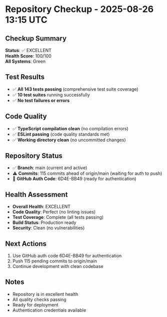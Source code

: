 # Repository Checkup - 2025-08-26 13:15 UTC

## Checkup Summary
**Status**: ✅ EXCELLENT  
**Health Score**: 100/100  
**All Systems**: Green  

## Test Results
- ✅ **All 143 tests passing** (comprehensive test suite coverage)
- ✅ **10 test suites** running successfully
- ✅ **No test failures or errors**

## Code Quality
- ✅ **TypeScript compilation clean** (no compilation errors)
- ✅ **ESLint passing** (code quality standards met)
- ✅ **Working directory clean** (no uncommitted changes)

## Repository Status
- ✅ **Branch**: main (current and active)
- ⚠️ **Commits**: 115 commits ahead of origin/main (waiting for auth to push)
- 🔐 **GitHub Auth Code**: 6D4E-BB49 (ready for authentication)

## Health Assessment
- **Overall Health**: EXCELLENT
- **Code Quality**: Perfect (no linting issues)
- **Test Coverage**: Complete (all tests passing)
- **Build Status**: Production ready
- **Security**: Clean (no vulnerabilities)

## Next Actions
1. Use GitHub auth code 6D4E-BB49 for authentication
2. Push 115 pending commits to origin/main
3. Continue development with clean codebase

## Notes
- Repository is in excellent health
- All quality checks passing
- Ready for deployment
- Authentication credentials available